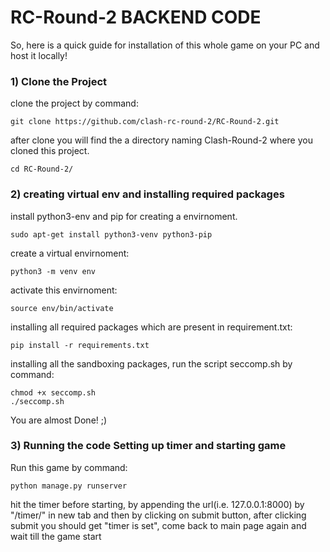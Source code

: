# RC-Round-2 BACKEND CODE

So, here is a quick guide for installation of this whole game on your PC and host it locally!

### 1) Clone the Project

clone the project by command:
	
	git clone https://github.com/clash-rc-round-2/RC-Round-2.git

after clone you will find the a directory naming Clash-Round-2 where you cloned this project.

	cd RC-Round-2/

### 2) creating virtual env and installing required packages

install python3-env and pip for creating a envirnoment.

	sudo apt-get install python3-venv python3-pip

create a virtual envirnoment:

	python3 -m venv env

activate this envirnoment:

	source env/bin/activate

installing all required packages which are present in requirement.txt:

	pip install -r requirements.txt
	
installing all the sandboxing packages, run the script seccomp.sh by command:

	chmod +x seccomp.sh
	./seccomp.sh

You are almost Done! ;)

### 3) Running the code Setting up timer and starting game

Run this game by command:

	python manage.py runserver

hit the timer before starting, by appending the url(i.e. 127.0.0.1:8000) by "/timer/" in new tab and then by clicking on submit button, after clicking submit you should get "timer is set", come back to main page again and wait till the game start
